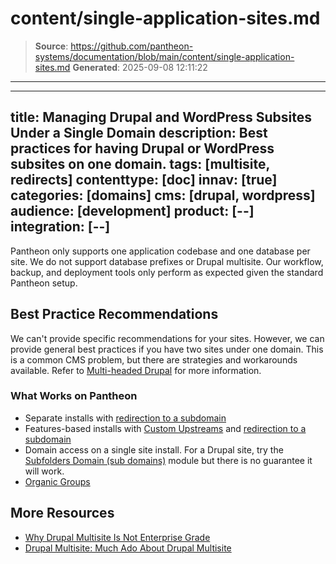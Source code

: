 # content/single-application-sites.md

> **Source**: https://github.com/pantheon-systems/documentation/blob/main/content/single-application-sites.md
> **Generated**: 2025-09-08 12:11:22

---

---
title: Managing Drupal and WordPress Subsites Under a Single Domain
description: Best practices for having Drupal or WordPress subsites on one domain.
tags: [multisite, redirects]
contenttype: [doc]
innav: [true]
categories: [domains]
cms: [drupal, wordpress]
audience: [development]
product: [--]
integration: [--]
---

Pantheon only supports one application codebase and one database per site. We do not support database prefixes or Drupal multisite. Our workflow, backup, and deployment tools only perform as expected given the standard Pantheon setup.

## Best Practice Recommendations
We can't provide specific recommendations for your sites. However, we can provide general best practices if you have two sites under one domain. This is a common CMS problem, but there are strategies and workarounds available. Refer to [Multi-headed Drupal](https://www.palantir.net/blog/multi-headed-drupal) for more information.

### What Works on Pantheon

- Separate installs with [redirection to a subdomain](/guides/domains)
- Features-based installs with [Custom Upstreams](/guides/custom-upstream) and [redirection to a subdomain](/guides/domains)
- Domain access on a single site install. For a Drupal site, try the [Subfolders Domain (sub domains)](https://www.drupal.org/project/subfolders_domain) module but there is no guarantee it will work.
- [Organic Groups](https://www.drupal.org/project/og)  

## More Resources

- [Why Drupal Multisite Is Not Enterprise Grade](https://pantheon.io/blog/why-drupal-multisite-not-enterprise-grade)  
- [Drupal Multisite: Much Ado About Drupal Multisite](https://pantheon.io/blog/drupal-multisite-much-ado-about-drupal-multisite)  
